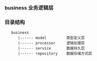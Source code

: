 ### business 业务逻辑层

### 目录结构
```text
   business
      |------ model         类型定义层
      |------ processor     逻辑处理层
      |------ service       数据持久层
      |------ repository    数据存储方式层
```